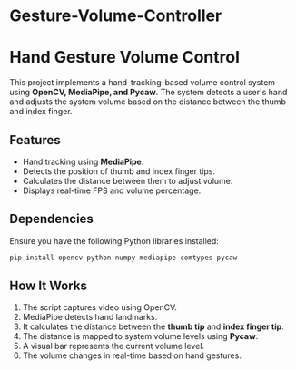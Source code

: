 # Gesture-Volume-Controller
# Hand Gesture Volume Control

This project implements a hand-tracking-based volume control system using **OpenCV, MediaPipe, and Pycaw**. The system detects a user's hand and adjusts the system volume based on the distance between the thumb and index finger.

## Features
- Hand tracking using **MediaPipe**.
- Detects the position of thumb and index finger tips.
- Calculates the distance between them to adjust volume.
- Displays real-time FPS and volume percentage.

## Dependencies
Ensure you have the following Python libraries installed:
```sh
pip install opencv-python numpy mediapipe comtypes pycaw
```

## How It Works
1. The script captures video using OpenCV.
2. MediaPipe detects hand landmarks.
3. It calculates the distance between the **thumb tip** and **index finger tip**.
4. The distance is mapped to system volume levels using **Pycaw**.
5. A visual bar represents the current volume level.
6. The volume changes in real-time based on hand gestures.

